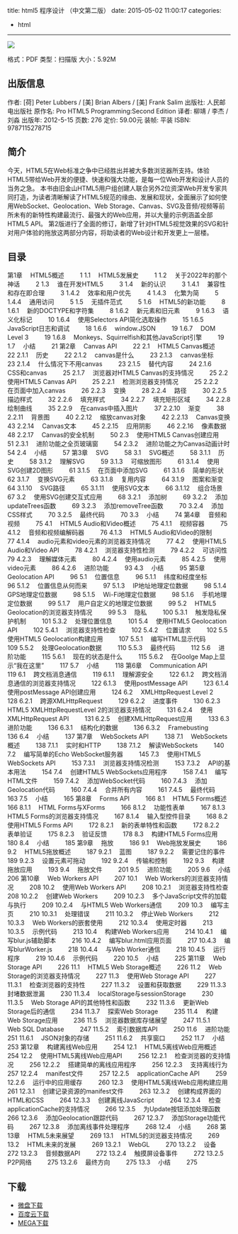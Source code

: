 title: html5 程序设计 （中文第二版）
date: 2015-05-02 11:00:17
categories:
  - html
---

![](http://img3.douban.com/lpic/s9066310.jpg)

格式：PDF
类型：扫描版
大小：5.92M

<!--more-->

## 出版信息 ##

作者: [荷] Peter Lubbers / [美] Brian Albers / [美] Frank Salim 
出版社: 人民邮电出版社
原作名: Pro HTML5 Programming:Second Edition
译者: 柳靖 / 李杰 / 刘淼 
出版年: 2012-5-15
页数: 276
定价: 59.00元
装帧: 平装
ISBN: 9787115278715

## 简介 ##

今天，HTML5在Web标准之争中已经胜出并被大多数浏览器所支持。体验HTML5带给Web开发的便捷、快速和强大功能，是每一位Web开发和设计人员的当务之急。
本书由旧金山HTML5用户组创建人联合另外2位资深Web开发专家共同打造，为读者清晰解读了HTML5规范的缘由、发展和现状，全面展示了如何使用WebSocket、Geolocation、Web Storage、Canvas、SVG及音频/视频等前所未有的新特性构建最流行、最强大的Web应用，并以大量的示例涵盖全部HTML5 API。
第2版进行了全面的修订，新增了针对HTML5视觉效果的SVG和针对用户体验的拖放这两部分内容，将助读者的Web设计和开发更上一层楼。

## 目录 ##

第1章　 HTML5概述　 　 1
1.1　 HTML5发展史　 　 1
1.2　 关于2022年的那个神话　 　 2
1.3　 谁在开发HTML5　 　 3
1.4　 新的认识　 　 3
1.4.1　 兼容性和存在即合理　 　 3
1.4.2　 效率和用户优先　 　 4
1.4.3　 化繁为简　 　 5
1.4.4　 通用访问　 　 5
1.5　 无插件范式　 　 5
1.6　 HTML5的新功能　 　 8
1.6.1　 新的DOCTYPE和字符集　 　 8
1.6.2　 新元素和旧元素　 　 9
1.6.3　 语义化标记　 　 10
1.6.4　 使用Selectors API简化选取操作　 　 15
1.6.5　 JavaScript日志和调试　 　 18
1.6.6　 window.JSON　 　 19
1.6.7　 DOM Level 3　 　 19
1.6.8　 Monkeys、Squirrelfish和其他JavaScript引擎　 　 19
1.7　 小结　 　 21
第2章　 Canvas API　 　 22
2.1　 HTML5 Canvas概述　 　 22
2.1.1　 历史　 　 22
2.1.2　 canvas是什么　 　 23
2.1.3　 canvas坐标　 　 23
2.1.4　 什么情况下不用canvas　 　 23
2.1.5　 替代内容　 　 24
2.1.6　 CSS和canvas　 　 25
2.1.7　 浏览器对HTML5 Canvas的支持情况　 　 25
2.2　 使用HTML5 Canvas API　 　 25
2.2.1　 检测浏览器支持情况　 　 25
2.2.2　 在页面中加入canvas　 　 26
2.2.3　 变换　 　 28
2.2.4　 路径　 　 30
2.2.5　 描边样式　 　 32
2.2.6　 填充样式　 　 34
2.2.7　 填充矩形区域　 　 34
2.2.8　 绘制曲线　 　 35
2.2.9　 在canvas中插入图片　 　 37
2.2.10　 渐变　 　 38
2.2.11　 背景图　 　 40
2.2.12　 缩放canvas对象　 　 42
2.2.13　 Canvas变换　 　 43
2.2.14　 Canvas文本　 　 45
2.2.15　 应用阴影　 　 46
2.2.16　 像素数据　 　 48
2.2.17　 Canvas的安全机制　 　 50
2.3　 使用HTML5 Canvas创建应用　 　 51
2.3.1　 进阶功能之全页玻璃窗　 　 54
2.3.2　 进阶功能之为Canvas动画计时　 　 54
2.4　 小结　 　 57
第3章　 SVG　 　 58
3.1　 SVG概述　 　 58
3.1.1　 历史　 　 58
3.1.2　 理解SVG　 　 59
3.1.3　 可缩放图形　 　 61
3.1.4　 使用SVG创建2D图形　 　 61
3.1.5　 在页面中添加SVG　 　 61
3.1.6　 简单的形状　 　 62
3.1.7　 变换SVG元素　 　 63
3.1.8　 复用内容　 　 64
3.1.9　 图案和渐变　 　 64
3.1.10　 SVG路径　 　 65
3.1.11　 使用SVG文本　 　 66
3.1.12　 组合场景　 　 67
3.2　 使用SVG创建交互式应用　 　 68
3.2.1　 添加树　 　 69
3.2.2　 添加updateTrees函数　 　 69
3.2.3　 添加removeTree函数　 　 70
3.2.4　 添加CSS样式　 　 70
3.2.5　 最终代码　 　 70
3.3　 小结　 　 74
第4章　 音频和视频　 　 75
4.1　 HTML5 Audio和Video概述　 　 75
4.1.1　 视频容器　 　 75
4.1.2　 音频和视频编解码器　 　 76
4.1.3　 HTML5 Audio和Video的限制　 　 77
4.1.4　 audio元素和video元素的浏览器支持情况　 　 77
4.2　 使用HTML5 Audio和Video API　 　 78
4.2.1　 浏览器支持性检测　 　 79
4.2.2　 可访问性　 　 79
4.2.3　 理解媒体元素　 　 80
4.2.4　 使用audio元素　 　 85
4.2.5　 使用video元素　 　 86
4.2.6　 进阶功能　 　 93
4.3　 小结　 　 95
第5章　 Geolocation API　 　 96
5.1　 位置信息　 　 96
5.1.1　 纬度和经度坐标　 　 96
5.1.2　 位置信息从何而来　 　 97
5.1.3　 IP地址地理定位数据　 　 98
5.1.4　 GPS地理定位数据　 　 98
5.1.5　 Wi-Fi地理定位数据　 　 98
5.1.6　 手机地理定位数据　 　 99
5.1.7　 用户自定义的地理定位数据　 　 99
5.2　 HTML5 Geolocation的浏览器支持情况　 　 99
5.3　 隐私　 　 100
5.3.1　 触发隐私保护机制　 　 101
5.3.2　 处理位置信息　 　 101
5.4　 使用HTML5 Geolocation API　 　 102
5.4.1　 浏览器支持性检查　 　 102
5.4.2　 位置请求　 　 102
5.5　 使用HTML5 Geolocation构建应用　 　 107
5.5.1　 编写HTML显示代码　 　 109
5.5.2　 处理Geolocation数据　 　 110
5.5.3　 最终代码　 　 112
5.6　 进阶功能　 　 115
5.6.1　 现在的状态是什么　 　 115
5.6.2　 在Goolge Map上显示“我在这里”　 　 117
5.7　 小结　 　 118
第6章　 Communication API　 　 119
6.1　 跨文档消息通信　 　 119
6.1.1　 理解源安全　 　 122
6.1.2　 跨文档消息通信的浏览器支持情况　 　 122
6.1.3　 使用postMessage API　 　 123
6.1.4　 使用postMessage API创建应用　 　 124
6.2　 XMLHttpRequest Level 2　 　 128
6.2.1　 跨源XMLHttpRequest　 　 129
6.2.2　 进度事件　 　 130
6.2.3　 HTML5 XMLHttpRequestLevel 2的浏览器支持情况　 　 131
6.2.4　 使用XMLHttpRequest API　 　 131
6.2.5　 创建XMLHttpRequest应用　 　 133
6.3　 进阶功能　 　 136
6.3.1　 结构化的数据　 　 136
6.3.2　 Framebusting　 　 136
6.4　 小结　 　 137
第7章　 WebSockets API　 　 138
7.1　 WebSockets概述　 　 138
7.1.1　 实时和HTTP　 　 138
7.1.2　 解读WebSockets　 　 140
7.2　 编写简单的Echo WebSocket服务器　 　 145
7.3　 使用HTML5 WebSockets API　 　 153
7.3.1　 浏览器支持情况检测　 　 153
7.3.2　 API的基本用法　 　 154
7.4　 创建HTML5 WebSockets应用程序　 　 158
7.4.1　 编写HTML文件　 　 159
7.4.2　 添加WebSocket代码　 　 160
7.4.3　 添加Geolocation代码　 　 160
7.4.4　 合并所有内容　 　 161
7.4.5　 最终代码　 　 163
7.5　 小结　 　 165
第8章　 Forms API　 　 166
8.1　 HTML5 Forms概述　 　 166
8.1.1　 HTML Forms与XForms　 　 166
8.1.2　 功能性表单　 　 167
8.1.3　 HTML5 Forms的浏览器支持情况　 　 167
8.1.4　 输入型控件目录　 　 168
8.2　 使用HTML5 Forms API　 　 172
8.2.1　 新的表单特性和函数　 　 172
8.2.2　 表单验证　 　 175
8.2.3　 验证反馈　 　 178
8.3　 构建HTML5 Forms应用　 　 180
8.4　 小结　 　 185
第9章　 拖放　 　 186
9.1　 Web拖放发展史　 　 186
9.2　 HTML5拖放概述　 　 187
9.2.1　 蓝图　 　 187
9.2.2　 需要记住的事件　 　 189
9.2.3　 设置元素可拖动　 　 192
9.2.4　 传输和控制　 　 192
9.3　 构建拖放应用　 　 193
9.4　 拖放文件　 　 201
9.5　 进阶功能　 　 205
9.6　 小结　 　 206
第10章　 Web Workers API　 　 207
10.1　 Web Workers的浏览器支持情况　 　 208
10.2　 使用Web Workers API　 　 208
10.2.1　 浏览器支持性检查　 　 208
10.2.2　 创建Web Workers　 　 209
10.2.3　 多个JavaScript文件的加载与执行　 　 209
10.2.4　 与HTML5 Web Workers通信　 　 209
10.3　 编写主页　 　 210
10.3.1　 处理错误　 　 211
10.3.2　 停止Web Workers　 　 212
10.3.3　 Web Workers的嵌套使用　 　 212
10.3.4　 使用定时器　 　 213
10.3.5　 示例代码　 　 213
10.4　 构建Web Workers应用　 　 214
10.4.1　 编写blur.js辅助脚本　 　 216
10.4.2　 编写blur.html应用页面　 　 217
10.4.3　 编写blurWorker.js　 　 218
10.4.4　 与Web Worker通信　 　 218
10.4.5　 运行程序　 　 219
10.4.6　 示例代码　 　 220
10.5　 小结　 　 225
第11章　 Web Storage API　 　 226
11.1　 HTML5 Web Storage概述　 　 226
11.2　 Web Storage的浏览器支持情况　 　 227
11.3　 使用Web Storage API　 　 227
11.3.1　 检查浏览器的支持性　 　 227
11.3.2　 设置和获取数据　 　 229
11.3.3　 封堵数据泄漏　 　 230
11.3.4　 localStorage与sessionStorage　 　 230
11.3.5　 Web Storage API的其他特性和函数　 　 232
11.3.6　 更新Web Storage后的通信　 　 234
11.3.7　 探索Web Storage　 　 235
11.4　 构建Web Storage应用　 　 236
11.5　 浏览器数据库存储展望　 　 247
11.5.1　 Web SQL Database　 　 247
11.5.2　 索引数据库API　 　 250
11.6　 进阶功能　 　 251
11.6.1　 JSON对象的存储　 　 251
11.6.2　 共享窗口　 　 252
11.7　 小结　 　 253
第12章　 构建离线Web应用　 　 254
12.1　 HTML5离线Web应用概述　 　 254
12.2　 使用HTML5离线Web应用API　 　 256
12.2.1　 检查浏览器的支持情况　 　 256
12.2.2　 搭建简单的离线应用程序　 　 256
12.2.3　 支持离线行为　 　 257
12.2.4　 manifest文件　 　 257
12.2.5　 applicationCache API　 　 259
12.2.6　 运行中的应用缓存　 　 260
12.3　 使用HTML5离线Web应用构建应用　 　 261
12.3.1　 创建记录资源的manifest文件　 　 263
12.3.2　 创建构成界面的HTML和CSS　 　 264
12.3.3　 创建离线JavaScript　 　 264
12.3.4　 检查applicationCache的支持情况　 　 266
12.3.5　 为Update按钮添加处理函数　 　 266
12.3.6　 添加Geolocation跟踪代码　 　 267
12.3.7　 添加Storage功能代码　 　 267
12.3.8　 添加离线事件处理程序　 　 268
12.4　 小结　 　 268
第13章　 HTML5未来展望　 　 269
13.1　 HTML5的浏览器支持情况　 　 269
13.2　 HTML未来的发展　 　 269
13.2.1　 WebGL　 　 270
13.2.2　 设备　 　 272
13.2.3　 音频数据API　 　 272
13.2.4　 触摸屏设备事件　 　 272
13.2.5　 P2P网络　 　 275
13.2.6　 最终方向　 　 275
13.3　 小结　 　 275

## 下载 ##

+ [微盘下载](http://vdisk.weibo.com/s/aADaW4YRFsCJq)
+ [百度云下载](http://pan.baidu.com/s/1eQ3vWKa)
+ [MEGA下载](https://mega.co.nz/#!GR8mzIab!8GVAOEIosUpTJ9Yv4QrGIWeyfri86ygjK5CL0TAws3c)